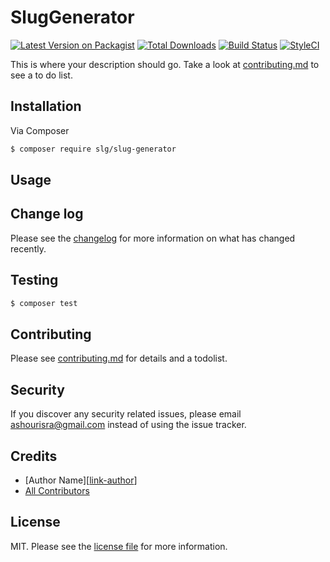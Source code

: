 # SlugGenerator

[![Latest Version on Packagist][ico-version]][link-packagist]
[![Total Downloads][ico-downloads]][link-downloads]
[![Build Status][ico-travis]][link-travis]
[![StyleCI][ico-styleci]][link-styleci]

This is where your description should go. Take a look at [contributing.md](contributing.md) to see a to do list.

## Installation

Via Composer

``` bash
$ composer require slg/slug-generator
```

## Usage

## Change log

Please see the [changelog](changelog.md) for more information on what has changed recently.

## Testing

``` bash
$ composer test
```

## Contributing

Please see [contributing.md](contributing.md) for details and a todolist.

## Security

If you discover any security related issues, please email ashourisra@gmail.com instead of using the issue tracker.

## Credits

- [Author Name][[link-author](https://github.com/israashour)]
- [All Contributors][link-contributors]

## License

MIT. Please see the [license file](license.md) for more information.

[ico-version]: https://img.shields.io/packagist/v/slg/slug-generator.svg?style=flat-square
[ico-downloads]: https://img.shields.io/packagist/dt/slg/slug-generator.svg?style=flat-square
[ico-travis]: https://img.shields.io/travis/slg/slug-generator/master.svg?style=flat-square
[ico-styleci]: https://styleci.io/repos/12345678/shield

[link-packagist]: https://packagist.org/packages/slg/slug-generator
[link-downloads]: https://packagist.org/packages/slg/slug-generator
[link-travis]: https://travis-ci.org/slg/slug-generator
[link-styleci]: https://styleci.io/repos/12345678
[link-author]: https://github.com/slg
[link-contributors]: ../../contributors
